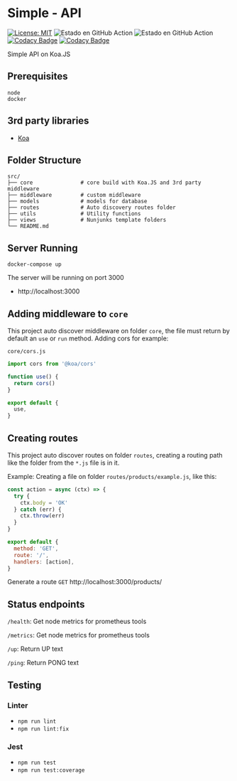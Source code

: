 # Simple - API
[![License: MIT](https://img.shields.io/badge/License-MIT-yellow.svg)](https://opensource.org/licenses/MIT)
![Estado en GitHub Action](https://github.com/psbarrales/simple-api/actions/workflows/api.yml/badge.svg)
![Estado en GitHub Action](https://github.com/psbarrales/simple-api/actions/workflows/security.yml/badge.svg)
[![Codacy Badge](https://app.codacy.com/project/badge/Grade/73b528de5fc2482d88d1e1bfc5dd6af4)](https://www.codacy.com/gh/psbarrales/simple-api/dashboard?utm_source=github.com&amp;utm_medium=referral&amp;utm_content=psbarrales/simple-api&amp;utm_campaign=Badge_Grade)
[![Codacy Badge](https://app.codacy.com/project/badge/Coverage/73b528de5fc2482d88d1e1bfc5dd6af4)](https://www.codacy.com/gh/psbarrales/simple-api/dashboard?utm_source=github.com&utm_medium=referral&utm_content=psbarrales/simple-api&utm_campaign=Badge_Coverage)

Simple API on Koa.JS
## Prerequisites
```
node
docker
```

## 3rd party libraries
* [Koa](https://koajs.com/)

## Folder Structure

    src/
    ├── core               # core build with Koa.JS and 3rd party middleware
    ├── middleware         # custom middleware
    ├── models             # models for database
    ├── routes             # Auto discovery routes folder
    ├── utils              # Utility functions
    ├── views              # Nunjunks template folders
    └── README.md

## Server Running
```
docker-compose up
```
The server will be running on port 3000
* http://localhost:3000

## Adding middleware to `core`
This project auto discover middleware on folder `core`, the file must return by default an `use` or `run` method.
Adding cors for example:

`core/cors.js`
```js
import cors from '@koa/cors'

function use() {
  return cors()
}

export default {
  use,
}
```

## Creating routes
This project auto discover routes on folder `routes`, creating a routing path like the folder from the `*.js` file is in it.

Example:
Creating a file on folder `routes/products/example.js`, like this:
```js
const action = async (ctx) => {
  try {
    ctx.body = 'OK'
  } catch (err) {
    ctx.throw(err)
  }
}

export default {
  method: 'GET',
  route: '/',
  handlers: [action],
}
```
Generate a route `GET` http://localhost:3000/products/

## Status endpoints
`/health`: Get node metrics for prometheus tools

`/metrics`: Get node metrics for prometheus tools

`/up`: Return UP text

`/ping`: Return PONG text

## Testing
### Linter
* `npm run lint`
* `npm run lint:fix`
### Jest
* `npm run test`
* `npm run test:coverage`
